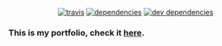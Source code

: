 <p align="center">
  <a href="https://travis-ci.org/GMaiolo/subscribr"><img src="https://api.travis-ci.org/GMaiolo/portfolio-vue2.2.svg" alt="travis"></a>
  <a href="https://david-dm.org/GMaiolo/subscribr"><img src="https://david-dm.org/GMaiolo/portfolio-vue2.2.svg" alt="dependencies"></a>
  <a href="https://david-dm.org/GMaiolo/subscribr?type=dev"><img src="https://david-dm.org/GMaiolo/portfolio-vue2.2/dev-status.svg" alt="dev dependencies"></a>
</p>

### This is my portfolio, check it <a href="gm-portfolio.herokuapp.com">here</a>.
